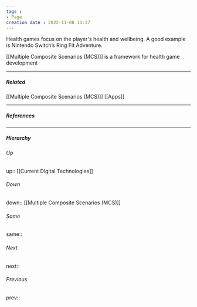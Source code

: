 ```yaml
---
tags :
- Page
creation date : 2022-11-08 11:37 
---
```


Health games focus on the player's health and wellbeing. A good example is Nintendo Switch’s Ring Fit Adventure. 

[[Multiple Composite Scenarios (MCS)]] is a framework for health game development

---
##### Related
[[Multiple Composite Scenarios (MCS)]]
[[Apps]]

---
##### References


---
##### Hierarchy
###### Up
up:: [[Current Digital Technologies]]
###### Down
down:: [[Multiple Composite Scenarios (MCS)]] 
###### Same
same:: 
###### Next
next:: 
###### Previous
prev:: 